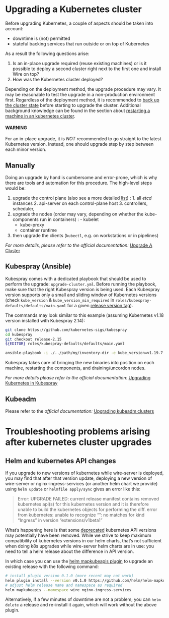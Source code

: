 # Upgrading a Kubernetes cluster

Before upgrading Kubernetes, a couple of aspects should be taken into account:

- downtime is (not) permitted
- stateful backing services that run outside or on top of Kubernetes

As a result the following questions arise:

1. Is an in-place upgrade required (reuse existing machines) or is it possible to
   deploy a second cluster right next to the first one and install Wire on top?
2. How was the Kubernetes cluster deployed?

Depending on the deployment method, the upgrade procedure may vary. It may be reasonable to test
the upgrade in a non-production environment first.
Regardless of the deployment method, it is recommended to [back up the cluster state](../../etcd.md#etcd-backup-and-restore) before starting to upgrade the cluster. Additional background knowledge
can be found in the section about [restarting a machine in an kubernetes cluster](../restart-machines/README.md#restarting-a-machine-in-a-kubernetes-cluster).

#### WARNING
For an in-place upgrade, it is *NOT* recommended to go straight to the latest Kubernetes
version. Instead, one should upgrade step by step between each minor version.

## Manually

Doing an upgrade by hand is cumbersome and error-prone, which is why there are tools and
automation for this procedure. The high-level steps would be:

1. upgrade the control plane (also see a more detailed [list](https://kubernetes.io/docs/tasks/administer-cluster/cluster-upgrade/#manual-deployments))
   : 1. all *etcd* instances
   2. api-server on each control-plane host
   3. controllers, scheduler,
2. upgrade the nodes (order may vary, depending on whether the kube-components run in containers)
   : - kubelet
   - kube-proxy
   - container runtime
3. then upgrade the clients (`kubectl`, e.g. on workstations or in pipelines)

*For more details, please refer to the official documentation:*
[Upgrade A Cluster](https://kubernetes.io/docs/tasks/administer-cluster/cluster-upgrade/)

## Kubespray (Ansible)

Kubespray comes with a dedicated playbook that should be used to perform the upgrade:
`upgrade-cluster.yml`. Before running the playbook, make sure that the right Kubespray version
is being used. Each Kubespray version supports only a small and sliding window of Kubernetes
versions (check `kube_version` & `kube_version_min_required` in `roles/kubespray-defaults/defaults/main.yaml`
for a given [release version tag](https://github.com/kubernetes-sigs/kubespray/releases)).

The commands may look similar to this example (assuming Kubernetes v1.18 version installed
with Kubespray 2.14):

```bash
git clone https://github.com/kubernetes-sigs/kubespray
cd kubespray
git checkout release-2.15
${EDITOR} roles/kubespray-defaults/defaults/main.yaml

ansible-playbook -i ./../path/my/inventory-dir -e kube_version=v1.19.7 ./upgrade-cluster.yml
```

<!-- TODO: adjust the example showing how to run this with wire-server-deploy a/o the offline toolchain container image -->
<!-- TODO: add ref to the part of this documentation that talks about the air-gapped installation -->

Kubespray takes care of bringing the new binaries into position on each machine, restarting
the components, and draining/uncordon nodes.

*For more details please refer to the official documentation:*
[Upgrading Kubernetes in Kubespray](https://kubespray.io/#/docs/upgrades)

## Kubeadm

Please refer to the *official documentation:* [Upgrading kubeadm clusters](https://kubernetes.io/docs/tasks/administer-cluster/kubeadm/kubeadm-upgrade/)

# Troubleshooting problems arising after kubernetes cluster upgrades

## Helm and kubernetes API changes

If you upgrade to new versions of kubernetes while wire-server is deployed, you may find that after that version update, deploying a new version of wire-server or nginx-ingress-services (or another helm chart we provide) using `helm update` or `helmfile apply/sync` gives an error like this:

> Error: UPGRADE FAILED: current release manifest contains removed kubernetes api(s) for this kubernetes version and it is therefore unable to build the kubernetes objects for performing the diff. error from kubernetes: unable to recognize “”: no matches for kind “Ingress” in version “extensions/v1beta1”

What’s happening here is that some [deprecated](https://kubernetes.io/docs/reference/using-api/deprecation-guide/)  kubernetes API versions may potentially have been removed. While we strive to keep maximum compatibility of kubernetes versions in our helm charts, that’s not sufficient when doing k8s upgrades while wire-server helm charts are in use: you need to tell a helm release about the difference in API version.

In which case you can use the [helm mapkubeapis plugin](https://github.com/helm/helm-mapkubeapis) to upgrade an existing release with the following command:

```sh
# install plugin version 0.1.0 (more recent may not work)
helm plugin install --version v0.1.0 https://github.com/helm/helm-mapkubeapis
# adjust helm release name and namespace as required
helm mapkubeapis --namespace wire nginx-ingress-services
```

Alternatively, if a few minutes of downtime are not a problem; you can `helm delete` a release and re-install it again, which will work without the above plugin.
